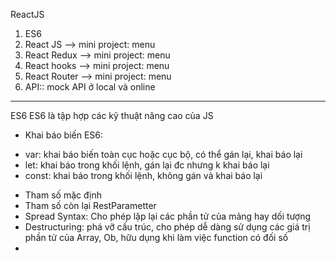 ReactJS 
1. ES6
2. React JS --> mini project: menu
3. React Redux --> mini project: menu
4. React hooks --> mini project: menu
5. React Router --> mini project: menu
6. API:: mock API ở local và online
------------------------------------------------------------------------------------------------------------------------
ES6
ES6 là tập hợp các kỹ thuật nâng cao của JS 
- Khai báo biến ES6:
+ var: khai báo biến toàn cục hoặc cục bộ, có thể gán lại, khai báo lại
+ let: khai báo trong khối lệnh, gán lại đc nhưng k khai báo lại
+ const: khai báo trong khối lệnh, không gán và khai báo lại
- Tham số mặc định
- Tham số còn lại RestParametter
- Spread Syntax: Cho phép lặp lại các phần tử của mảng hay dối tượng
- Destructuring: phá vỡ cấu trúc, cho phép dễ dàng sử dụng các giá trị phần tử của Array, Ob, hữu dụng khi làm việc
function có đối số
- 

